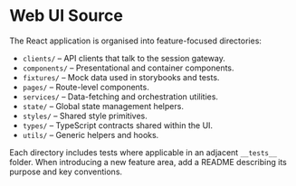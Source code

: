 # Web UI Source

The React application is organised into feature-focused directories:

- `clients/` – API clients that talk to the session gateway.
- `components/` – Presentational and container components.
- `fixtures/` – Mock data used in storybooks and tests.
- `pages/` – Route-level components.
- `services/` – Data-fetching and orchestration utilities.
- `state/` – Global state management helpers.
- `styles/` – Shared style primitives.
- `types/` – TypeScript contracts shared within the UI.
- `utils/` – Generic helpers and hooks.

Each directory includes tests where applicable in an adjacent `__tests__` folder. When introducing a new feature area, add a README describing its purpose and key conventions.
